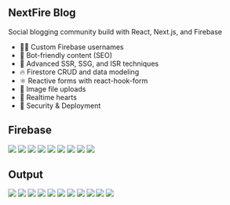 ## NextFire Blog

Social blogging community build with React, Next.js, and Firebase

- 👨‍🎤 Custom Firebase usernames
- 📰 Bot-friendly content (SEO)
- 🦾 Advanced SSR, SSG, and ISR techniques
- 🔥 Firestore CRUD and data modeling
- ⚛️ Reactive forms with react-hook-form
- 📂 Image file uploads
- 💞 Realtime hearts
- 🚀 Security & Deployment

## Firebase

![](./docs/firebase/01.png)
![](./docs/firebase/02.png)
![](./docs/firebase/03.png)
![](./docs/firebase/04.png)
![](./docs/firebase/05.png)
![](./docs/firebase/06.png)
![](./docs/firebase/07.png)
![](./docs/firebase/08.png)
![](./docs/firebase/09.png)

## Output

![](./docs/output/01.png)
![](./docs/output/02.png)
![](./docs/output/03.png)
![](./docs/output/04.png)
![](./docs/output/05.png)
![](./docs/output/06.png)
![](./docs/output/07.png)
![](./docs/output/08.png)
![](./docs/output/09.png)
![](./docs/output/10.png)
![](./docs/output/11.png)
